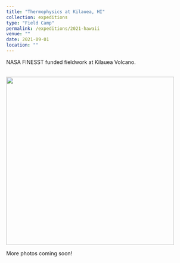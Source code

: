 ```yaml
---
title: "Thermophysics at Kilauea, HI"
collection: expeditions
type: "Field Camp"
permalink: /expeditions/2021-hawaii
venue: ""
date: 2021-09-01
location: ""
---
```


NASA FINESST funded fieldwork at Kilauea Volcano.

<br/><img src='img_3648-1.png' width='450'/>

More photos coming soon!